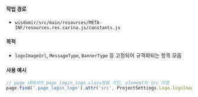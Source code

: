 
#### 작업 경로
- `wisdomir/src/main/resources/META-INF/resources.res.carina.js/constants.js`

#### 목적
- `logoImageUrl`, `MessageType`, `BannerType` 등 고정되어 규격화되는 항목 모음

#### 사용 예시

```javascript
// page 내에서의 page_login_logo class명을 가진, element의 src 지정
page.find('.page_login_logo').attr('src', ProjectSettings.Logo.logoImageUrl);
```
